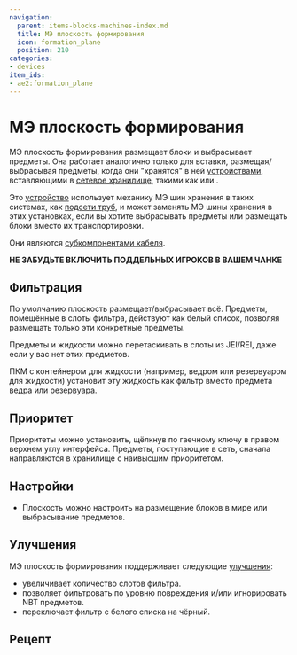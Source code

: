 ```yaml
---
navigation:
  parent: items-blocks-machines-index.md
  title: МЭ плоскость формирования
  icon: formation_plane
  position: 210
categories:
- devices
item_ids:
- ae2:formation_plane
---
```


# МЭ плоскость формирования

<GameScene zoom="8" background="transparent">
  <ImportStructure src="../assets/blocks/formation_plane.snbt" />
</GameScene>

МЭ плоскость формирования размещает блоки и выбрасывает предметы. Она работает аналогично <ItemLink id="storage_bus" /> только для вставки, размещая/выбрасывая предметы, когда они "хранятся" в ней [устройствами](../ae2-mechanics/devices.md), вставляющими в [сетевое хранилище](../ae2-mechanics/import-export-storage.md), такими как <ItemLink id="import_bus" /> или <ItemLink id="interface" />.

<GameScene zoom="6" interactive={true}>
  <ImportStructure src="../assets/assemblies/formation_plane_demonstration.snbt" />
  <IsometricCamera yaw="255" pitch="30" />
</GameScene>

Это [устройство](../ae2-mechanics/devices.md) использует механику МЭ шин хранения в таких системах, как [подсети труб](../example-setups/pipe-subnet.md), и может заменять МЭ шины хранения в этих установках, если вы хотите выбрасывать предметы или размещать блоки вместо их транспортировки.

Они являются [субкомпонентами кабеля](../ae2-mechanics/cable-subparts.md).

**НЕ ЗАБУДЬТЕ ВКЛЮЧИТЬ ПОДДЕЛЬНЫХ ИГРОКОВ В ВАШЕМ ЧАНКЕ**

## Фильтрация

По умолчанию плоскость размещает/выбрасывает всё. Предметы, помещённые в слоты фильтра, действуют как белый список, позволяя размещать только эти конкретные предметы.

Предметы и жидкости можно перетаскивать в слоты из JEI/REI, даже если у вас нет этих предметов.

ПКМ с контейнером для жидкости (например, ведром или резервуаром для жидкости) установит эту жидкость как фильтр вместо предмета ведра или резервуара.

## Приоритет

Приоритеты можно установить, щёлкнув по гаечному ключу в правом верхнем углу интерфейса. Предметы, поступающие в сеть, сначала направляются в хранилище с наивысшим приоритетом.

## Настройки

* Плоскость можно настроить на размещение блоков в мире или выбрасывание предметов.

## Улучшения

МЭ плоскость формирования поддерживает следующие [улучшения](upgrade_cards.md):

* <ItemLink id="capacity_card" /> увеличивает количество слотов фильтра.
* <ItemLink id="fuzzy_card" /> позволяет фильтровать по уровню повреждения и/или игнорировать NBT предметов.
* <ItemLink id="inverter_card" /> переключает фильтр с белого списка на чёрный.

## Рецепт

<RecipeFor id="formation_plane" />